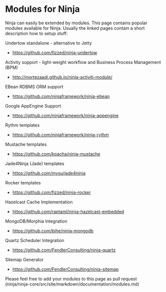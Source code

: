 Modules for Ninja
=================

Ninja can easily be extended by modules. This page contains popular modules
available for Ninja. Usually the linked pages contain
a short description how to setup stuff:

Undertow standalone - alternative to Jetty

 * https://github.com/fizzed/ninja-undertow


Activity support - light-weight workflow and Business Process Management (BPM)

 * http://mortezaadi.github.io/ninja-activiti-module/ 


EBean RDBMS ORM support

 * https://github.com/ninjaframework/ninja-ebean
 
 
Google AppEngine Support

 * https://github.com/ninjaframework/ninja-appengine
 
 
Rythm templates

 * https://github.com/ninjaframework/ninja-rythm
 
 
Mustache templates

 * https://github.com/kpacha/ninja-mustache


Jade4Ninja (Jade) templates

 * https://github.com/mysu/jade4ninja

Rocker templates

 * https://github.com/fizzed/ninja-rocker
 
Hazelcast Cache Implementation

 * https://github.com/raptaml/ninja-hazelcast-embedded
 
MongoDB/Morphia Integration

 * https://github.com/bihe/ninja-mongodb

Quartz Scheduler Integration

 * https://github.com/FendlerConsulting/ninja-quartz
 
Sitemap Generator

 * https://github.com/FendlerConsulting/ninja-sitemap
 

<div class="alert alert-info">
Please feel free to add your modules to this page as pull request 
(ninja/ninja-core/src/site/markdown/documentation/modules.md)
</div>
